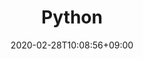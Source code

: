 ---
title: "Python"
date: 2020-02-28T10:08:56+09:00
description: ""
draft: false
collapsible: true
weight: 1
---